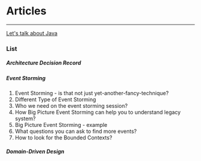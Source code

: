# Articles

---
[Let's talk about Java](http://letstalkaboutjava.blogspot.com/)

### List
##### Architecture Decision Record

##### Event Storming
1. Event Storming - is that not just yet-another-fancy-technique?
2. Different Type of Event Storming
3. Who we need on the event storming session?
4. How Big Picture Event Storming can help you to understand legacy system?
5. Big Picture Event Storming - example 
6. What questions you can ask to find more events?
7. How to look for the Bounded Contexts?

##### Domain-Driven Design
